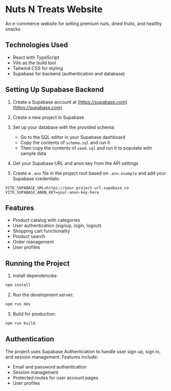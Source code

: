 # Nuts N Treats Website

An e-commerce website for selling premium nuts, dried fruits, and healthy snacks.

## Technologies Used

- React with TypeScript
- Vite as the build tool
- Tailwind CSS for styling
- Supabase for backend (authentication and database)

## Setting Up Supabase Backend

1. Create a Supabase account at [https://supabase.com](https://supabase.com)
2. Create a new project in Supabase
3. Set up your database with the provided schema:
   - Go to the SQL editor in your Supabase dashboard
   - Copy the contents of `schema.sql` and run it
   - Then copy the contents of `seed.sql` and run it to populate with sample data

4. Get your Supabase URL and anon key from the API settings
5. Create a `.env` file in the project root based on `.env.example` and add your Supabase credentials:

```
VITE_SUPABASE_URL=https://your-project-url.supabase.co
VITE_SUPABASE_ANON_KEY=your-anon-key-here
```

## Features

- Product catalog with categories
- User authentication (signup, login, logout)
- Shopping cart functionality
- Product search
- Order management
- User profiles

## Running the Project

1. Install dependencies:

```bash
npm install
```

2. Run the development server:

```bash
npm run dev
```

3. Build for production:

```bash
npm run build
```

## Authentication

The project uses Supabase Authentication to handle user sign up, sign in, and session management. Features include:

- Email and password authentication
- Session management
- Protected routes for user account pages
- User profiles
